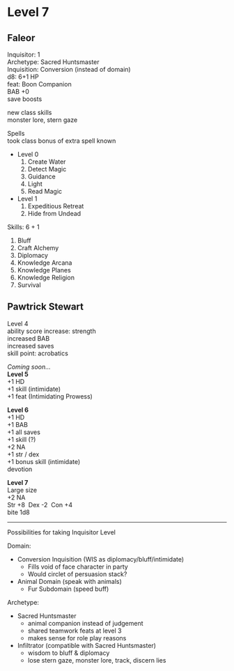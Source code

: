 # Level 7

## Faleor

Inquisitor: 1  
Archetype: Sacred Huntsmaster  
Inquisition: Conversion (instead of domain)  
d8: 6+1 HP  
feat: Boon Companion  
BAB +0  
save boosts  

new class skills  
monster lore, stern gaze  

Spells  
took class bonus of extra spell known  
- Level 0  
    1. Create Water
    1. Detect Magic
    1. Guidance
    1. Light
    1. Read Magic
- Level 1
    1. Expeditious Retreat
    1. Hide from Undead

Skills: 6 + 1
1. Bluff
1. Craft Alchemy
1. Diplomacy
1. Knowledge Arcana
1. Knowledge Planes
1. Knowledge Religion
1. Survival


## Pawtrick Stewart

Level 4  
ability score increase: strength  
increased BAB  
increased saves  
skill point: acrobatics  

_Coming soon..._  
**Level 5**  
+1 HD  
+1 skill (intimidate)  
+1 feat (Intimidating Prowess)  

**Level 6**  
+1 HD  
+1 BAB  
+1 all saves  
+1 skill (?)  
+2 NA  
+1 str / dex  
+1 bonus skill (intimidate)  
devotion  

**Level 7**  
Large size  
+2 NA  
Str +8  Dex -2  Con +4  
bite 1d8  

---

Possibilities for taking Inquisitor Level  

Domain:  
- Conversion Inquisition (WIS as diplomacy/bluff/intimidate)
    - Fills void of face character in party
    - Would circlet of persuasion stack?
- Animal Domain (speak with animals)
    - Fur Subdomain (speed buff)

Archetype:
- Sacred Huntsmaster
    - animal companion instead of judgement
    - shared teamwork feats at level 3
    - makes sense for role play reasons
- Infiltrator (compatible with Sacred Huntsmaster)
    - wisdom to bluff & diplomacy
    - lose stern gaze, monster lore, track, discern lies
